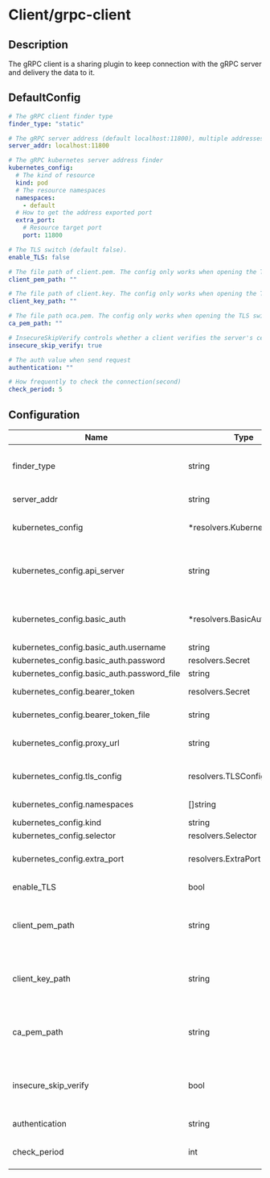 # Client/grpc-client
## Description
The gRPC client is a sharing plugin to keep connection with the gRPC server and delivery the data to it.
## DefaultConfig
```yaml
# The gRPC client finder type
finder_type: "static"

# The gRPC server address (default localhost:11800), multiple addresses are split by ",".
server_addr: localhost:11800

# The gRPC kubernetes server address finder
kubernetes_config:
  # The kind of resource
  kind: pod
  # The resource namespaces
  namespaces:
    - default
  # How to get the address exported port
  extra_port:
    # Resource target port
    port: 11800

# The TLS switch (default false).
enable_TLS: false

# The file path of client.pem. The config only works when opening the TLS switch.
client_pem_path: ""

# The file path of client.key. The config only works when opening the TLS switch.
client_key_path: ""

# The file path oca.pem. The config only works when opening the TLS switch.
ca_pem_path: ""

# InsecureSkipVerify controls whether a client verifies the server's certificate chain and host name.
insecure_skip_verify: true

# The auth value when send request
authentication: ""

# How frequently to check the connection(second)
check_period: 5
```
## Configuration
|Name|Type|Description|
|----|----|-----------|
| finder_type | string | The gRPC server address finder type, support "static" and "kubernetes" |
| server_addr | string | The gRPC server address |
| kubernetes_config | *resolvers.KubernetesConfig | The kubernetes config to lookup addresses |
| kubernetes_config.api_server | string | The kubernetes API server address, If not define means using in kubernetes mode to connect |
| kubernetes_config.basic_auth | *resolvers.BasicAuth | The HTTP basic authentication credentials for the targets. |
| kubernetes_config.basic_auth.username | string |  |
| kubernetes_config.basic_auth.password | resolvers.Secret |  |
| kubernetes_config.basic_auth.password_file | string |  |
| kubernetes_config.bearer_token | resolvers.Secret | The bearer token for the targets. |
| kubernetes_config.bearer_token_file | string | The bearer token file for the targets. |
| kubernetes_config.proxy_url | string | HTTP proxy server to use to connect to the targets. |
| kubernetes_config.tls_config | resolvers.TLSConfig | TLSConfig to use to connect to the targets. |
| kubernetes_config.namespaces | []string | Support to lookup namespaces |
| kubernetes_config.kind | string | The kind of api |
| kubernetes_config.selector | resolvers.Selector | The kind selector |
| kubernetes_config.extra_port | resolvers.ExtraPort | How to get the address exported port |
| enable_TLS | bool | Enable TLS connect to server |
| client_pem_path | string | The file path of client.pem. The config only works when opening the TLS switch. |
| client_key_path | string | The file path of client.key. The config only works when opening the TLS switch. |
| ca_pem_path | string | The file path oca.pem. The config only works when opening the TLS switch. |
| insecure_skip_verify | bool | Controls whether a client verifies the server's certificate chain and host name. |
| authentication | string | The auth value when send request |
| check_period | int | How frequently to check the connection(second) |

